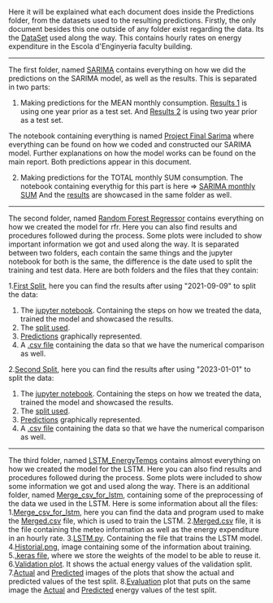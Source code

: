 Here it will be explained what each document does inside the Predictions folder, from the datasets used to the resulting predictions.
Firstly, the only document besides this one outside of any folder exist regarding the data. Its the [DataSet](https://github.com/peremayolc/UAB_EnergyStudy/blob/main/Predictions/Copy%20of%20Consum%20energia%20Q%202018-2023%20horari.csv) used along the way. This contains hourly rates on energy expenditure in the Escola d'Enginyeria faculty building.

------------------------------------------------------------------------------------------------------------------------------------------------------------------------------

The first folder, named [SARIMA](https://github.com/peremayolc/UAB_EnergyStudy/tree/main/Predictions/SARIMA) contains everything on how we did the predictions on the SARIMA model, as well as the results. This is separated in two parts:
1. Making predictions for the MEAN monthly consumption.
[Results 1](https://github.com/peremayolc/UAB_EnergyStudy/blob/main/Predictions/SARIMA/RESULTS%20SARIMA.png) is using one year prior as a test set.
And [Results 2](https://github.com/peremayolc/UAB_EnergyStudy/blob/main/Predictions/SARIMA/RESULTS_SARIMA_TEST2YEARS.png) is using two year prior as a test set.

  The notebook containing everything is named [Project Final Sarima](https://github.com/peremayolc/UAB_EnergyStudy/blob/main/Predictions/SARIMA/project_final_SARIMA.ipynb) where everything can be found on how we coded and constructed our SARIMA model. Further explanations on how the model works can be found on the main report. Both predictions appear in this document.

2. Making predictions for the TOTAL monthly SUM consumption.
The notebook containing everythig for this part is here => [SARIMA monthly SUM](https://github.com/peremayolc/UAB_EnergyStudy/blob/main/Predictions/SARIMA/project_final_SARIMA_SUM.ipynb) And the [results](https://github.com/peremayolc/UAB_EnergyStudy/blob/main/Predictions/SARIMA/RESULTS_SARIMA_SUM.png) are showcased in the same folder as well.

------------------------------------------------------------------------------------------------------------------------------------------------------------------------------

The second folder, named [Random Forest Regressor](https://github.com/peremayolc/UAB_EnergyStudy/tree/main/Predictions/Random%20Forest%20Regressor) contains everything on how we created the model for rfr. Here you can also find results and procedures followed during the process. Some plots were included to show important information we got and used along the way. It is separated between two folders, each contain the same things and the jupyter notebook for both is the same, the difference is the date used to split the training and test data. Here are both folders and the files that they contain:

1.[First Split](https://github.com/peremayolc/UAB_EnergyStudy/tree/main/Predictions/Random%20Forest%20Regressor/SPLIT1), here you can find the results after using "2021-09-09" to split the data:
  1. The [jupyter notebook](https://github.com/peremayolc/UAB_EnergyStudy/blob/main/Predictions/Random%20Forest%20Regressor/SPLIT1/project_final_RFR.ipynb). Containing the steps on how we treated the data, trained the model and showcased the results.
  2. The [split used](https://github.com/peremayolc/UAB_EnergyStudy/blob/main/Predictions/Random%20Forest%20Regressor/SPLIT1/test_train%20split.png).
  3. [Predictions](https://github.com/peremayolc/UAB_EnergyStudy/blob/main/Predictions/Random%20Forest%20Regressor/SPLIT1/PREDICTIONS.png) graphically represented.
  4. A [.csv file](https://github.com/peremayolc/UAB_EnergyStudy/blob/main/Predictions/Random%20Forest%20Regressor/SPLIT1/data.csv) containing the data so that we have the numerical comparison as well.


2.[Second Split](https://github.com/peremayolc/UAB_EnergyStudy/tree/main/Predictions/Random%20Forest%20Regressor/SPLIT2), here you can find the results after using "2023-01-01" to split the data:
  1. The [jupyter notebook](https://github.com/peremayolc/UAB_EnergyStudy/blob/main/Predictions/Random%20Forest%20Regressor/SPLIT2/project_final_RFR_split2.ipynb). Containing the steps on how we treated the data, trained the model and showcased the results.
  2. The [split used](https://github.com/peremayolc/UAB_EnergyStudy/blob/main/Predictions/Random%20Forest%20Regressor/SPLIT2/test_train%20split2.png).
  3. [Predictions](https://github.com/peremayolc/UAB_EnergyStudy/blob/main/Predictions/Random%20Forest%20Regressor/SPLIT2/PREDICTIONS_split2.png) graphically represented.
  4. A [.csv file](https://github.com/peremayolc/UAB_EnergyStudy/blob/main/Predictions/Random%20Forest%20Regressor/SPLIT2/data_split2.csv) containing the data so that we have the numerical comparison as well.

------------------------------------------------------------------------------------------------------------------------------------------------------------------------------

The third folder, named [LSTM_EnergyTemps](https://github.com/peremayolc/UAB_EnergyStudy/tree/main/Predictions/LSTM_EnergyTemps) contains almost everything on how we created the model for the LSTM. Here you can also find results and procedures followed during the process. Some plots were included to show some information we got and used along the way. There is an additional folder, named [Merge_csv_for_lstm](https://github.com/peremayolc/UAB_EnergyStudy/tree/main/Predictions/LSTM_EnergyTemps/Merge_csv_for_lstm), containing some of the preprocessing of the data we used in the LSTM. Here is some information about all the files:
1.[Merge_csv_for_lstm](https://github.com/peremayolc/UAB_EnergyStudy/tree/main/Predictions/LSTM_EnergyTemps/Merge_csv_for_lstm), here you can find the data and program used to make the [Merged.csv](https://github.com/peremayolc/UAB_EnergyStudy/blob/main/Predictions/LSTM_EnergyTemps/Merge_csv_for_lstm/Merged.csv) file, which is used to train the LSTM.
2.[Merged.csv](https://github.com/peremayolc/UAB_EnergyStudy/blob/main/Predictions/LSTM_EnergyTemps/Merged.csv) file, it is the file containing the meteo information as well as the energy expenditure in an hourly rate.
3.[LSTM.py](https://github.com/peremayolc/UAB_EnergyStudy/blob/main/Predictions/LSTM_EnergyTemps/LSTM.py). Containing the file that trains the LSTM model.
4.[Historial.png](https://github.com/peremayolc/UAB_EnergyStudy/blob/main/Predictions/LSTM_EnergyTemps/Historial.png), image containing some of the information about training.
5.[.keras file](https://github.com/peremayolc/UAB_EnergyStudy/blob/main/Predictions/LSTM_EnergyTemps/lstm_model.keras), where we store the weights of the model to be able to reuse it.
6.[Validation plot](https://github.com/peremayolc/UAB_EnergyStudy/blob/main/Predictions/LSTM_EnergyTemps/Actual_Energy_Values_Validation.png). It shows the actual energy values of the validation split.
7.[Actual](https://github.com/peremayolc/UAB_EnergyStudy/blob/main/Predictions/LSTM_EnergyTemps/Actual_Energy_Values_Test.png) and [Predicted](https://github.com/peremayolc/UAB_EnergyStudy/blob/main/Predictions/LSTM_EnergyTemps/Predicted_Energy_Values_Test.png) images of the plots that show the actual and predicted values of the test split.
8.[Evaluation](https://github.com/peremayolc/UAB_EnergyStudy/blob/main/Predictions/LSTM_EnergyTemps/Evaluation_Energy_Values_Test.png) plot that puts on the same image the [Actual](https://github.com/peremayolc/UAB_EnergyStudy/blob/main/Predictions/LSTM_EnergyTemps/Actual_Energy_Values_Test.png) and [Predicted](https://github.com/peremayolc/UAB_EnergyStudy/blob/main/Predictions/LSTM_EnergyTemps/Predicted_Energy_Values_Test.png) energy values of the test split.
